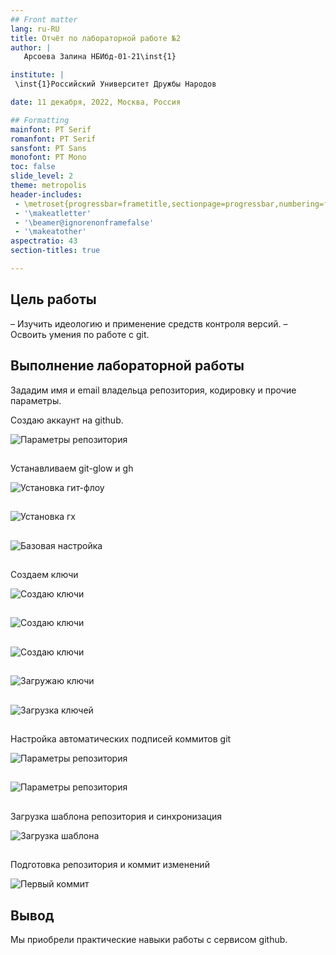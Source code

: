 ```yaml
---
## Front matter
lang: ru-RU
title: Отчёт по лабораторной работе №2
author: |
   Арсоева Залина НБИбд-01-21\inst{1}

institute: |
 \inst{1}Российский Университет Дружбы Народов

date: 11 декабря, 2022, Москва, Россия

## Formatting
mainfont: PT Serif
romanfont: PT Serif
sansfont: PT Sans
monofont: PT Mono
toc: false
slide_level: 2
theme: metropolis
header-includes: 
 - \metroset{progressbar=frametitle,sectionpage=progressbar,numbering=fraction}
 - '\makeatletter'
 - '\beamer@ignorenonframefalse'
 - '\makeatother'
aspectratio: 43
section-titles: true

---
```

##  Цель работы

– Изучить идеологию и применение средств контроля версий.
– Освоить умения по работе с git.


##  Выполнение лабораторной работы

Зададим имя и email владельца репозитория, кодировку и прочие параметры.

Создаю аккаунт на github.

![Параметры репозитория](image/1.png)

## 

Устанавливаем git-glow и gh

![Установка гит-флоу](image/2.png)

## 

![Установка гх](image/3.png)

## 

![Базовая настройка](image/4.png)

## 

Создаем ключи

![Создаю ключи](image/5.png)

## 

![Создаю ключи](image/6.png)

## 

![Создаю ключи](image/7.png)

## 

![Загружаю ключи](image/8.png)

## 

![Загрузка ключей](image/9.png)

## 

Настройка автоматических подписей коммитов git

![Параметры репозитория](image/10.png)

## 

![Параметры репозитория](image/11.png)

## 

Загрузка шаблона репозитория и синхронизация

![Загрузка шаблона](image/12.png)

## 

Подготовка репозитория и коммит изменений

![Первый коммит](image/13.png)

##  Вывод

Мы приобрели практические навыки работы с сервисом github.